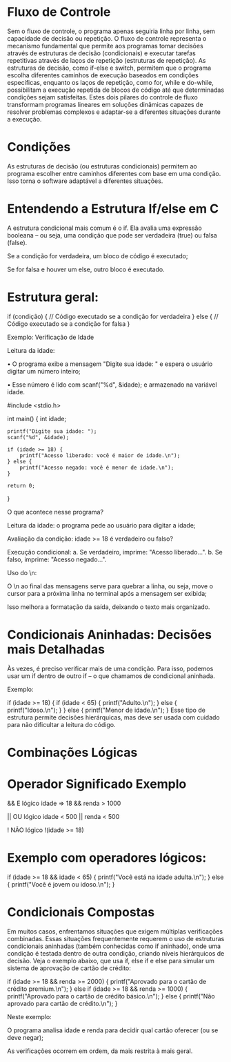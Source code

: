 # Fluxo de Controle #

Sem o fluxo de controle, o programa apenas seguiria linha por linha, sem capacidade de decisão ou repetição. O fluxo de controle representa o mecanismo fundamental que permite aos programas tomar decisões através de estruturas de decisão (condicionais) e executar tarefas repetitivas através de laços de repetição (estruturas de repetição). As estruturas de decisão, como if-else e switch, permitem que o programa escolha diferentes caminhos de execução baseados em condições específicas, enquanto os laços de repetição, como for, while e do-while, possibilitam a execução repetida de blocos de código até que determinadas condições sejam satisfeitas. Estes dois pilares do controle de fluxo transformam programas lineares em soluções dinâmicas capazes de resolver problemas complexos e adaptar-se a diferentes situações durante a execução.


# Condições #

As estruturas de decisão (ou estruturas condicionais) permitem ao programa escolher entre caminhos diferentes com base em uma condição. Isso torna o software adaptável a diferentes situações.

# Entendendo a Estrutura If/else em C #

A estrutura condicional mais comum é o if. Ela avalia uma expressão booleana – ou seja, uma condição que pode ser verdadeira (true) ou falsa (false).

Se a condição for verdadeira, um bloco de código é executado;

Se for falsa e houver um else, outro bloco é executado.

# Estrutura geral: #

if (condição) {
    // Código executado se a condição for verdadeira
} else {
    // Código executado se a condição for falsa
}


Exemplo: Verificação de Idade

Leitura da idade:

•
O programa exibe a mensagem "Digite sua idade: " e espera o usuário digitar um número inteiro;

•
Esse número é lido com scanf("%d", &idade); e armazenado na variável idade.

#include <stdio.h>

int main() {
    int idade;
    
    printf("Digite sua idade: ");
    scanf("%d", &idade);
    
    if (idade >= 18) {
        printf("Acesso liberado: você é maior de idade.\n");
    } else {
        printf("Acesso negado: você é menor de idade.\n");
    }
    
    return 0;
}

O que acontece nesse programa?

Leitura da idade: o programa pede ao usuário para digitar a idade;

Avaliação da condição: idade >= 18 é verdadeiro ou falso?

Execução condicional: a. Se verdadeiro, imprime: "Acesso liberado...". b. Se falso, imprime: "Acesso negado...".

Uso do \n:

O \n ao final das mensagens serve para quebrar a linha, ou seja, move o cursor para a próxima linha no terminal após a mensagem ser exibida;

Isso melhora a formatação da saída, deixando o texto mais organizado.


# Condicionais Aninhadas: Decisões mais Detalhadas #

Às vezes, é preciso verificar mais de uma condição. Para isso, podemos usar um if dentro de outro if – o que chamamos de condicional aninhada.

Exemplo:

if (idade >= 18) {
    if (idade < 65) {
        printf("Adulto.\n");
    } else {
        printf("Idoso.\n");
    }
} else {
    printf("Menor de idade.\n");
}
Esse tipo de estrutura permite decisões hierárquicas, mas deve ser usada com cuidado para não dificultar a leitura do código.


# Combinações Lógicas #

# Operador          Significado             Exemplo
 &&                 E lógico                idade => 18 && renda > 1000

 ||                 OU lógico               idade < 500 || renda < 500

 !                  NÃO lógico              !(idade >= 18)


# Exemplo com operadores lógicos: #


if (idade >= 18 && idade < 65) {
    printf("Você está na idade adulta.\n");
} else {
    printf("Você é jovem ou idoso.\n");
}


# Condicionais Compostas #

Em muitos casos, enfrentamos situações que exigem múltiplas verificações combinadas. Essas situações frequentemente requerem o uso de estruturas condicionais aninhadas (também conhecidas como if aninhado), onde uma condição é testada dentro de outra condição, criando níveis hierárquicos de decisão. Veja o exemplo abaixo, que usa if, else if e else para simular um sistema de aprovação de cartão de crédito:

if (idade >= 18 && renda >= 2000) {
    printf("Aprovado para o cartão de crédito premium.\n");
} else if (idade >= 18 && renda >= 1000) {
    printf("Aprovado para o cartão de crédito básico.\n");
} else {
    printf("Não aprovado para cartão de crédito.\n");
}

Neste exemplo:

O programa analisa idade e renda para decidir qual cartão oferecer (ou se deve negar);

As verificações ocorrem em ordem, da mais restrita à mais geral.